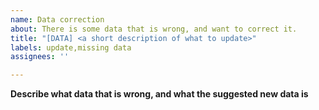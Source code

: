 ```yaml
---
name: Data correction
about: There is some data that is wrong, and want to correct it.
title: "[DATA] <a short description of what to update>"
labels: update,missing data
assignees: ''

---
```


**Describe what data that is wrong, and what the suggested new data is**
